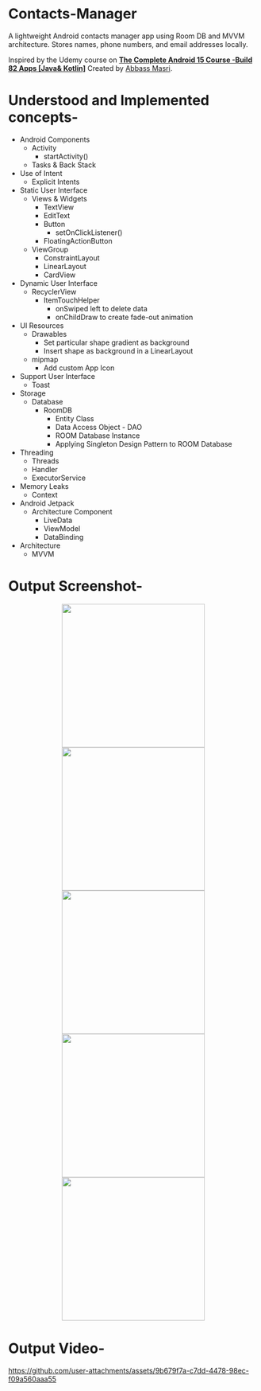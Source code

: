 # Contacts-Manager
A lightweight Android contacts manager app using Room DB and MVVM architecture. Stores names, phone numbers, and email addresses locally.

Inspired by the Udemy course on [**The Complete Android 15 Course -Build 82 Apps [Java& Kotlin]**](https://www.udemy.com/course/the-complete-android-10-developer-course-mastering-android/) Created by [Abbass Masri](https://www.udemy.com/user/mahmoud-masri-7/).

# Understood and Implemented concepts-
* Android Components
  * Activity
    *  startActivity()
  * Tasks & Back Stack 
* Use of Intent
  * Explicit Intents
* Static User Interface
  * Views & Widgets
    * TextView
    * EditText
    * Button
      * setOnClickListener()
    * FloatingActionButton
  * ViewGroup
    * ConstraintLayout
    * LinearLayout
    * CardView
* Dynamic User Interface
  * RecyclerView
    * ItemTouchHelper
      * onSwiped left to delete data
      * onChildDraw to create fade-out animation
* UI Resources
  * Drawables
    * Set particular shape gradient as background
    * Insert shape as background in a LinearLayout
  * mipmap
    * Add custom App Icon
* Support User Interface
  * Toast
* Storage
  * Database
    * RoomDB
      * Entity Class
      * Data Access Object - DAO
      * ROOM Database Instance
      * Applying Singleton Design Pattern to ROOM Database
* Threading
  * Threads
  * Handler
  * ExecutorService
* Memory Leaks
  * Context
* Android Jetpack
  * Architecture Component
    * LiveData
    * ViewModel
    * DataBinding
* Architecture
  * MVVM


# Output Screenshot-
<p align="center">
<img src="https://github.com/user-attachments/assets/571f84e6-6ae4-49d5-91cf-12f637cad3b0" width="288">
<img src="https://github.com/user-attachments/assets/9b8181c2-c394-4e87-9571-38e47b57df2d" width="288">
<img src="https://github.com/user-attachments/assets/5db0f24b-4d4b-4fa5-bb28-b1c9fc00c82a" width="288">
<img src="https://github.com/user-attachments/assets/6c528947-8bdc-4c39-af6e-2801b5d2603a" width="288">
<img src="https://github.com/user-attachments/assets/5fcc9bc7-fad9-4a6f-a8d9-5ba81b871759" width="288">
</p>

# Output Video-
https://github.com/user-attachments/assets/9b679f7a-c7dd-4478-98ec-f09a560aaa55

